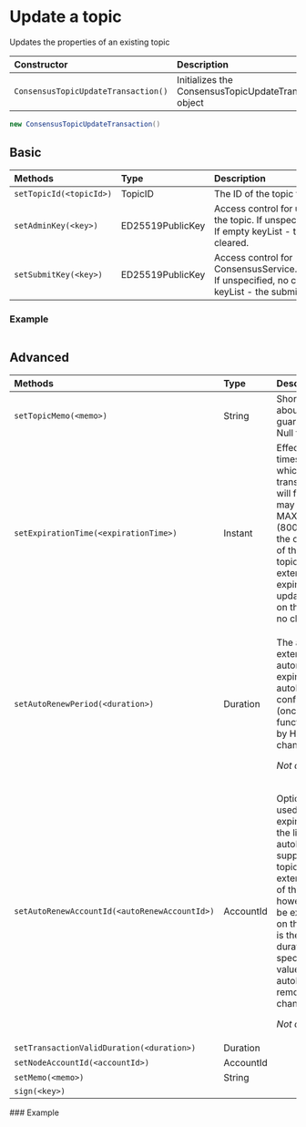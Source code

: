 # Update a topic

Updates the properties of an existing topic

| Constructor | Description |
| :--- | :--- |
| `ConsensusTopicUpdateTransaction()` | Initializes the ConsensusTopicUpdateTransaction object |

```java
new ConsensusTopicUpdateTransaction()
```

## Basic

| Methods | Type | Description |
| :--- | :--- | :--- |
| `setTopicId(<topicId>)` | TopicID | The ID of the topic to update |
| `setAdminKey(<key>)` | ED25519PublicKey | Access control for update/delete of the topic. If unspecified, no change. If empty keyList - the adminKey is cleared. |
| `setSubmitKey(<key>)` | ED25519PublicKey | Access control for ConsensusService.submitMessage.  If unspecified, no change. If empty keyList - the submitKey is cleared. |

### Example

```java

```

## Advanced

<table>
  <thead>
    <tr>
      <th style="text-align:left">Methods</th>
      <th style="text-align:left">Type</th>
      <th style="text-align:left">Description</th>
    </tr>
  </thead>
  <tbody>
    <tr>
      <td style="text-align:left"><code>setTopicMemo(&lt;memo&gt;)</code>
      </td>
      <td style="text-align:left">String</td>
      <td style="text-align:left">Short publicly visible memo about the topic. No guarantee of uniqueness.
        Null for &quot;do not update&quot;.</td>
    </tr>
    <tr>
      <td style="text-align:left"><code>setExpirationTime(&lt;expirationTime&gt;)</code>
      </td>
      <td style="text-align:left">Instant</td>
      <td style="text-align:left">Effective consensus timestamp at (and after) which all consensus transactions
        and queries will fail. The expirationTime may be no longer than MAX_AUTORENEW_PERIOD
        (8000001 seconds) from the consensus timestamp of this transaction. On
        topics with no adminKey, extending the expirationTime is the only updateTopic
        option allowed on the topic. If unspecified, no change.</td>
    </tr>
    <tr>
      <td style="text-align:left"><code>setAutoRenewPeriod(&lt;duration&gt;)</code>
      </td>
      <td style="text-align:left">Duration</td>
      <td style="text-align:left">
        <p>The amount of time to extend the topic&apos;s lifetime automatically at
          expirationTime if the autoRenewAccount is configured and has funds (once
          autoRenew functionality is supported by HAPI). If unspecified, no change.</p>
        <p><em>Not currently supported</em>
        </p>
      </td>
    </tr>
    <tr>
      <td style="text-align:left"><code>setAutoRenewAccountId(&lt;autoRenewAccountId&gt;)</code>
      </td>
      <td style="text-align:left">AccountId</td>
      <td style="text-align:left">
        <p>Optional account to be used at the topic&apos;s expirationTime to extend
          the life of the topic. Once autoRenew functionality is supported by HAPI,
          the topic lifetime will be extended up to a maximum of the autoRenewPeriod
          or however long the topic can be extended using all funds on the account
          (whichever is the smaller duration/amount). If specified as the default
          value (0.0.0), the autoRenewAccount will be removed. If unspecified, no
          change.</p>
        <p><em>Not currently supported</em>
        </p>
      </td>
    </tr>
    <tr>
      <td style="text-align:left"><code>setTransactionValidDuration(&lt;duration&gt;)</code>
      </td>
      <td style="text-align:left">Duration</td>
      <td style="text-align:left"></td>
    </tr>
    <tr>
      <td style="text-align:left"><code>setNodeAccountId(&lt;accountId&gt;)</code>
      </td>
      <td style="text-align:left">AccountId</td>
      <td style="text-align:left"></td>
    </tr>
    <tr>
      <td style="text-align:left"><code>setMemo(&lt;memo&gt;)</code>
      </td>
      <td style="text-align:left">String</td>
      <td style="text-align:left"></td>
    </tr>
    <tr>
      <td style="text-align:left"><code>sign(&lt;key&gt;)</code>
      </td>
      <td style="text-align:left"></td>
      <td style="text-align:left"></td>
    </tr>
  </tbody>
</table>### Example

```java

```

